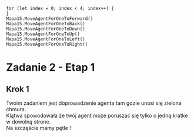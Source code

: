 ```blocks
for (let index = 0; index < 4; index++) {
}
Mapa15.MoveAgentForOneToForward()
Mapa15.MoveAgentForOneToBack()
Mapa15.MoveAgentForOneToDown()
Mapa15.MoveAgentForOneToUp()
Mapa15.MoveAgentForOneToLeft()
Mapa15.MoveAgentForOneToRight()
```
# Zadanie 2 - Etap 1
## Krok 1
Twoim zadaniem jest doprowadzenie agenta tam gdzie unosi się zielona chmura.<br>
Klątwa spowodowała że twój agent może poruszać się tylko o jedną kratke w dowolną strone.<br>
Na szczęście mamy pętle !


